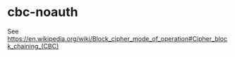 # cbc-noauth

See https://en.wikipedia.org/wiki/Block_cipher_mode_of_operation#Cipher_block_chaining_(CBC)
